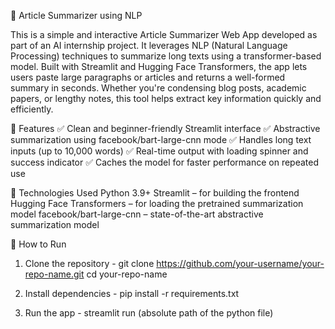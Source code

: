 📝 Article Summarizer using NLP

This is a simple and interactive Article Summarizer Web App developed as part of an AI internship project. It leverages NLP (Natural Language Processing) techniques to summarize long texts using a transformer-based model. Built with Streamlit and Hugging Face Transformers, the app lets users paste large paragraphs or articles and returns a well-formed summary in seconds.
Whether you're condensing blog posts, academic papers, or lengthy notes, this tool helps extract key information quickly and efficiently.

🔧 Features
    ✅ Clean and beginner-friendly Streamlit interface
    ✅ Abstractive summarization using facebook/bart-large-cnn mode
    ✅ Handles long text inputs (up to 10,000 words)
    ✅ Real-time output with loading spinner and success indicator
    ✅ Caches the model for faster performance on repeated use

🧠 Technologies Used
    Python 3.9+
    Streamlit – for building the frontend
    Hugging Face Transformers – for loading the pretrained summarization model
    facebook/bart-large-cnn – state-of-the-art abstractive summarization model


🚀 How to Run
1) Clone the repository
               - git clone https://github.com/your-username/your-repo-name.git cd your-repo-name

2) Install dependencies
               - pip install -r requirements.txt

3) Run the app
               - streamlit run (absolute path of the python file)  

